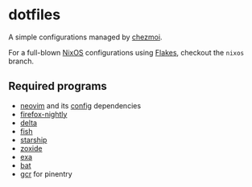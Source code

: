 # dotfiles

A simple configurations managed by [chezmoi](https://www.chezmoi.io/).

For a full-blown [NixOS](https://nixos.org/) configurations using [Flakes](https://nixos.wiki/wiki/Flakes), checkout the `nixos` branch.

## Required programs

- [neovim](https://neovim.io/) and its [config](https://github.com/archbung/nvim) dependencies
- [firefox-nightly](https://www.mozilla.org/en-US/firefox/channel/desktop/#nightly)
- [delta](https://github.com/dandavison/delta)
- [fish](https://fishshell.com/)
- [starship](https://starship.rs/)
- [zoxide](https://github.com/ajeetdsouza/zoxide)
- [exa](https://the.exa.website/)
- [bat](https://github.com/sharkdp/bat)
- [gcr](https://gitlab.gnome.org/GNOME/gcr) for pinentry
